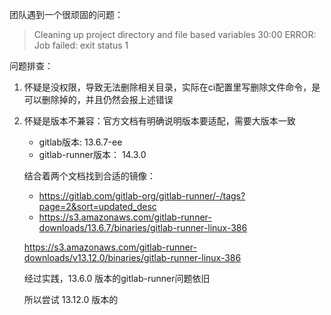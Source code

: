 团队遇到一个很顽固的问题：
> Cleaning up project directory and file based variables
30:00
ERROR: Job failed: exit status 1

问题排查：

1. 怀疑是没权限，导致无法删除相关目录，实际在ci配置里写删除文件命令，是可以删除掉的，并且仍然会报上述错误

2. 怀疑是版本不兼容：官方文档有明确说明版本要适配，需要大版本一致
    - gitlab版本: 13.6.7-ee
    - gitlab-runner版本： 14.3.0

    结合着两个文档找到合适的镜像：
    - https://gitlab.com/gitlab-org/gitlab-runner/-/tags?page=2&sort=updated_desc
    - https://s3.amazonaws.com/gitlab-runner-downloads/13.6.7/binaries/gitlab-runner-linux-386

    https://s3.amazonaws.com/gitlab-runner-downloads/v13.12.0/binaries/gitlab-runner-linux-386

    经过实践，13.6.0 版本的gitlab-runner问题依旧
    
    所以尝试 13.12.0 版本的



